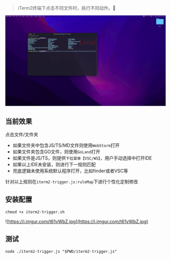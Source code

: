 > iTerm2终端下点击不同文件时，执行不同动作。🚀

![](./screenshot.gif)

## 当前效果
点击文件/文件夹
- 如果文件夹中包含JS/TS/MD文件则使用`WebStorm`打开
- 如果文件夹包含GO文件，则使用`GoLand`打开
- 如果文件是JS/TS，则提供`下拉菜单【VSC/WS】`，用户手动选择中打开IDE
- 如果以上IDE未安装，则进行下一规则匹配
- 兜底逻辑未使用系统默认程序打开，比如finder或者VSC等

针对以上规则在`iterm2-trigger.js:ruleMap`下进行个性化定制修改

## 安装配置

```shell
chmod +x iterm2-trigger.sh
```
![https://i.imgur.com/t61vWbZ.jpg](https://i.imgur.com/t61vWbZ.jpg)



## 测试
```
node ./iterm2-trigger.js "$PWD/iterm2-trigger.js"

```
